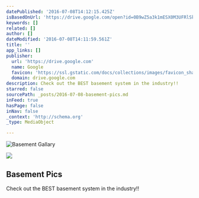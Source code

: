 ```yaml
---
datePublished: '2016-07-08T14:12:15.425Z'
isBasedOnUrl: 'https://drive.google.com/open?id=0B9wZ5a3k1mESX0M3UFRlSkU4Y3M'
keywords: []
related: []
author: []
dateModified: '2016-07-08T14:11:59.561Z'
title: ''
app_links: []
publisher:
  url: 'https://drive.google.com'
  name: Google
  favicon: 'https://ssl.gstatic.com/docs/collections/images/favicon_shared.ico'
  domain: drive.google.com
description: Check out the BEST basement system in the industry!!
starred: false
sourcePath: _posts/2016-07-08-basement-pics.md
inFeed: true
hasPage: false
inNav: false
_context: 'http://schema.org'
_type: MediaObject

---
```

![Basement Gallary](https://imgflo.herokuapp.com/graph/vahj1ThiexotieMo/89086b038f12f3078b6b046b381ce0c6/croprotate.jpg?cropheight=1455&cropwidth=2592&degrees=0&input=https%3A%2F%2Fthe-grid-user-content.s3-us-west-2.amazonaws.com%2Fc622ac36-c01d-4f44-b8c4-b92c882674c2.jpg&x=0&y=0)

<article style=""><img src="https://s3-us-west-2.amazonaws.com/the-grid-img/p/794f1926c73792c0f5d50579de9efc0ca9094f29" /><h1>Basement Pics</h1></article>

Check out the BEST basement system in the industry!!